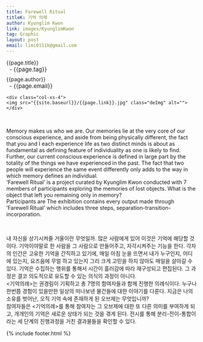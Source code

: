 ```yaml
---
title: Farewell Ritual
titleK: 기억 의례
author: Kyunglim Kwon
link: images/KyunglimKwon
tag: Graphic
layout: post
email: limi0111k@gmail.com
---	
```


<div class="container">

<div class="deDep">
{{page.title}}<br>
<p style="font-size:15px; margin:0px; padding:0px 0px 0px 8px; margin:0px 0px 8px 0px;">- {{page.tag}}</p>
{{page.author}}<br>
<p style="font-size:15px; margin:0px; padding:0px 0px 0px 8px;">- {{page.email}}</p>
</div>


<div class="row" class="imgcolor">
	
	<div class="col-xs-4">
	<img src="{{site.baseurl}}/{{page.link}}.jpg" class="deImg" alt=""></div>
	
</div>
<br>

<div class="det lato">


Memory makes us who we are. Our memories lie at the very core of our conscious experience, and aside from being physically different, the fact that you and I each experience life as two distinct minds is about as fundamental as defining feature of individuality as one is likely to find. Further, our current conscious experience is defined in large part by the totality of the things we have experienced in the past. The fact that two people will experience the same event differently only adds to the way in which memory defines an individual.
<br>
‘Farewell Ritual’ is a project curated by Kyunglim Kwon conducted with 7 members of participants exploring the memories of lost objects.  What is the object that left you remaining only in memory?
<br>
Participants are The exhibition contains every output made through ’Farewell Ritual’ which includes three steps, separation-transition-incorporation.  



</div>

<br>

<div class="noto">

내 자신을 상기시켜줄 거울이란 무엇일까. 많은 사람에게 있어 이것은 기억에 해당할 것이다. 기억이야말로 한 사람을 그 사람으로 만들어주고, 자각시켜주는 기능을 한다. 각자의 인간은 고유한 기억을 간직하고 있기에, 매일 아침 눈을 뜨면서 내가 누구인지, 어디에 있는지, 요즈음에 무얼 하고 있는지 그리 크게 고민을 하지 않아도 매일을 살아갈 수 있다. 기억은 수집하는 행위를 통해서 시간이 흘러감에 따라 재구성되고 편집된다. 그 과정은 결코 의도적으로 유도할 수 있는 의식의 과정이 아니다. 
<br>
<기억의례>는 권경림이 기획하고 총 7명의 함여자들과 함께 진행한 의례식이다. 누구나 한번쯤 경험이 있을만한 일상의 떠나보낸 물건들에 대한 이야기를 다룬다. 지금은 나의 소유를 벗어난, 오직 기억 속에 존재하게 된 오브제는 무엇입니까? 
<br>
참여자들은 <기억의례>를 통해 참여자는 그 오브제에 대한 또 다른 의미를 부여하게 되고, 개개인의 기억은 새로운 상태가 되는 것을 겪게 된다. 전시를 통해 분리-전이-통합이라는 세 단계의 진행과정을 거친 결과물들을 확인할 수 있다.


</div>


	

</div> 

{% include footer.html %}